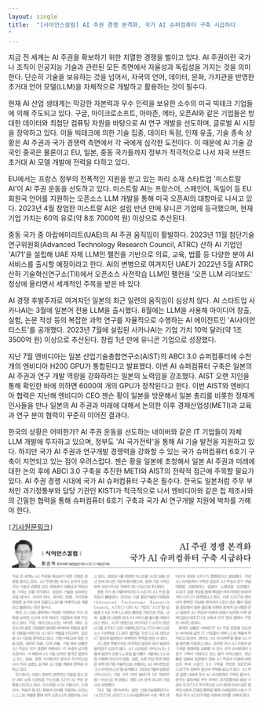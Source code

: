 ```yaml
---
layout: single
title:  "[사이언스칼럼] AI 주권 경쟁 본격화, 국가 AI 슈퍼컴퓨터 구축 시급하다
"
---
```

지금 전 세계는 AI 주권을 확보하기 위한 치열한 경쟁을 벌이고 있다. AI 주권이란 국가나 조직이 인공지능 기술과 관련된 모든 측면에서 자율성과 독립성을 가지는 것을 의미한다. 단순히 기술을 보유하는 것을 넘어서, 자국의 언어, 데이터, 문화, 가치관을 반영한 초거대 언어 모델(LLM)을 자체적으로 개발하고 활용하는 것이 필수다.

현재 AI 산업 생태계는 막강한 자본력과 우수 인력을 보유한 소수의 미국 빅테크 기업들에 의해 주도되고 있다. 구글, 마이크로소프트, 아마존, 메타, 오픈AI와 같은 기업들은 방대한 데이터와 최첨단 컴퓨팅 자원을 바탕으로 AI 연구 개발을 선도하며, 글로벌 AI 시장을 장악하고 있다. 이들 빅테크에 의한 기술 집중, 데이터 독점, 인재 유출, 기술 종속 상황은 AI 주권과 국가 경쟁력 측면에서 각 국에게 심각한 도전이다. 이 때문에 AI 기술 강국인 중국은 물론이고 EU, 일본, 중동 국가들까지 정부가 적극적으로 나서 자국 브랜드 초거대 AI 모델 개발에 전력을 다하고 있다.

EU에서는 프랑스 정부의 전폭적인 지원을 받고 있는 파리 소재 스타트업 '미스트랄 AI'이 AI 주권 운동을 선도하고 있다. 미스트랄 AI는 프랑스어, 스페인어, 독일어 등 EU 회원국 언어를 지원하는 오픈소스 LLM 개발을 통해 미국 오픈AI의 대항마로 나서고 있다. 2023년 4월 창업한 미스트랄 AI은 설립 반년 만에 유니콘 기업에 등극했으며, 현재 기업 가치는 60억 유로(약 8조 7000억 원) 이상으로 추산된다.

중동 국가 중 아랍에미리트(UAE)의 AI 주권 움직임이 활발하다. 2023년 11월 첨단기술연구위원회(Advanced Technology Research Council, ATRC) 산하 AI 기업인 'AI71'을 설립해 UAE 자체 LLM인 팰컨을 기반으로 의료, 교육, 법률 등 다양한 분야 AI 서비스를 출시할 예정이라고 한다. AI의 변병으로 여겨지던 UAE가 2022년 5월 ATRC 산하 기술혁신연구소(TII)에서 오픈소스 사전학습 LLM인 팰컨을 '오픈 LLM 리더보드' 정상에 올리면서 세계적인 주목을 받은 바 있다.

AI 경쟁 후발주자로 여겨지던 일본의 최근 일련의 움직임이 심상치 않다. AI 스타트업 사카나AI는 3월에 일본어 전용 LLM을 출시했다. 8월에는 LLM을 사용해 아이디어 창출, 실험, 논문 작성 등의 복잡한 과학 연구를 자율적으로 수행하는 AI 에이전트인 'AI사이언티스트'를 공개했다. 2023년 7월에 설립된 사카나AI는 기업 가치 10억 달러(약 1조 3500억 원) 이상으로 추산된다. 창립 1년 만에 유니콘 기업으로 성장했다.

지난 7월 엔비디아는 일본 산업기술총합연구소(AIST)의 ABCI 3.0 슈퍼컴퓨터에 수천 개의 엔비디아 H200 GPU가 통합된다고 발표했다. 이번 AI 슈퍼컴퓨터 구축은 일본의 AI 주권과 연구 개발 역량을 강화하려는 일본의 노력임을 강조했다. AIST 오랜 지인을 통해 확인한 바에 의하면 6000여 개의 GPU가 장착된다고 한다. 이번 AIST와 엔비디아 협력은 지난해 엔비디아 CEO 젠슨 황이 일본을 방문해서 일본 총리를 비롯한 정재계 인사들을 만나 일본의 AI 주권과 미래에 대해서 논의한 이후 경제산업성(METI)과 교육과 연구 분야 협력이 꾸준히 이어진 결과다.

한국의 상황은 어떠한가? AI 주권 운동을 선도하는 네이버와 같은 IT 기업들이 자체 LLM 개발에 투자하고 있으며, 정부도 'AI 국가전략'을 통해 AI 기술 발전을 지원하고 있다. 하지만 국가 AI 주권과 연구개발 경쟁력을 강화할 수 있는 국가 슈퍼컴퓨터 6호기 구축이 지연되고 있는 점이 우려스럽다. 젠슨 황을 일본에 초청해서 일본 AI 주권과 미래에 대한 논의 후에 ABCI 3.0 구축을 추진한 METI와 AIST의 전략적 접근에 주목할 필요가 있다. AI 주권 경쟁 시대에 국가 AI 슈퍼컴퓨터 구축은 필수다. 한국도 일본처럼 주무 부처인 과기정통부와 담당 기관인 KISTI가 적극적으로 나서 엔비디아와 같은 칩 제조사와의 긴밀한 협력을 통해 슈퍼컴퓨터 6호기 구축과 국가 AI 연구개발 지원에 박차를 가해야 한다.

`[`[기사원문링크](https://www.joongdo.co.kr/web/view.php?key=20240905010001552)`]`

![](/images/joongdo/2024-09-06.png)
